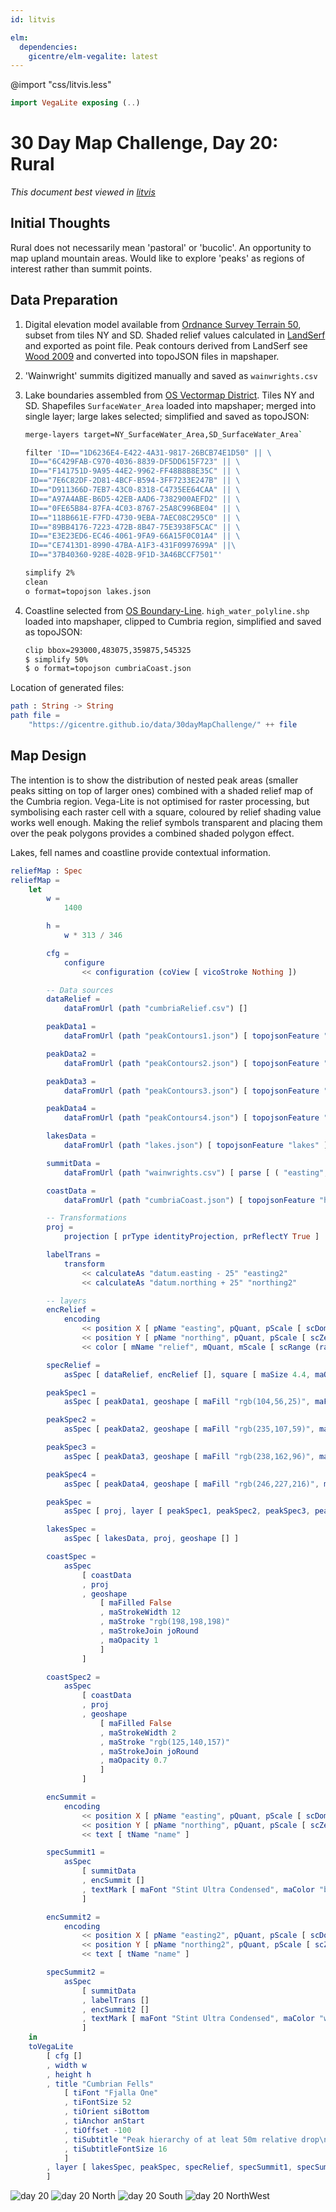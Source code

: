```yaml
---
id: litvis

elm:
  dependencies:
    gicentre/elm-vegalite: latest
---
```


@import "css/litvis.less"

```elm {l=hidden}
import VegaLite exposing (..)
```

# 30 Day Map Challenge, Day 20: Rural

_This document best viewed in [litvis](https://github.com/gicentre/litvis)_

## Initial Thoughts

Rural does not necessarily mean 'pastoral' or 'bucolic'. An opportunity to map upland mountain areas. Would like to explore 'peaks' as regions of interest rather than summit points.

## Data Preparation

1. Digital elevation model available from [Ordnance Survey Terrain 50](https://www.ordnancesurvey.co.uk/opendatadownload/products.html#TERR50), subset from tiles NY and SD. Shaded relief values calculated in [LandSerf](http://www.landserf.org) and exported as point file. Peak contours derived from LandSerf see [Wood 2009](https://staff.city.ac.uk/~jwo/papers/wood_identification_2009.pdf) and converted into topoJSON files in mapshaper.

2. 'Wainwright' summits digitized manually and saved as `wainwrights.csv`

3. Lake boundaries assembled from [OS Vectormap District](https://www.ordnancesurvey.co.uk/opendatadownload/products.html#VMDVEC). Tiles NY and SD. Shapefiles `SurfaceWater_Area` loaded into mapshaper; merged into single layer; large lakes selected; simplified and saved as topoJSON:

   ```sh
   merge-layers target=NY_SurfaceWater_Area,SD_SurfaceWater_Area`

   filter 'ID=="1D6236E4-E422-4A31-9817-26BCB74E1D50" || \
    ID=="6C429FAB-C970-4036-8839-DF5DD615F723" || \
    ID=="F141751D-9A95-44E2-9962-FF48B8B8E35C" || \
    ID=="7E6C82DF-2D81-4BCF-B594-3FF7233E247B" || \
    ID=="D911366D-7EB7-43C0-8318-C4735EE64CAA" || \
    ID=="A97A4ABE-B6D5-42EB-AAD6-7382900AEFD2" || \
    ID=="0FE65B84-87FA-4C03-8767-25A8C996BE04" || \
    ID=="118B661E-F7FD-4730-9EBA-7AEC08C295C0" || \
    ID=="89BB4176-7223-472B-8B47-75E3938F5CAC" || \
    ID=="E3E23ED6-EC46-4061-9FA9-66A15F0C01A4" || \
    ID=="CE7413D1-8990-47BA-A1F3-431F0997699A" ||\
    ID=="37B40360-928E-402B-9F1D-3A46BCCF7501"'

   simplify 2%
   clean
   o format=topojson lakes.json
   ```

4. Coastline selected from [OS Boundary-Line](https://www.ordnancesurvey.co.uk/opendatadownload/products.html#BDLINE). `high_water_polyline.shp` loaded into mapshaper, clipped to Cumbria region, simplified and saved as topoJSON:

   ```sh
   clip bbox=293000,483075,359875,545325
   $ simplify 50%
   $ o format=topojson cumbriaCoast.json
   ```

Location of generated files:

```elm {l}
path : String -> String
path file =
    "https://gicentre.github.io/data/30dayMapChallenge/" ++ file
```

## Map Design

The intention is to show the distribution of nested peak areas (smaller peaks sitting on top of larger ones) combined with a shaded relief map of the Cumbria region. Vega-Lite is not optimised for raster processing, but symbolising each raster cell with a square, coloured by relief shading value works well enough. Making the relief symbols transparent and placing them over the peak polygons provides a combined shaded polygon effect.

Lakes, fell names and coastline provide contextual information.

```elm {l v interactive}
reliefMap : Spec
reliefMap =
    let
        w =
            1400

        h =
            w * 313 / 346

        cfg =
            configure
                << configuration (coView [ vicoStroke Nothing ])

        -- Data sources
        dataRelief =
            dataFromUrl (path "cumbriaRelief.csv") []

        peakData1 =
            dataFromUrl (path "peakContours1.json") [ topojsonFeature "peakContours" ]

        peakData2 =
            dataFromUrl (path "peakContours2.json") [ topojsonFeature "peakContours" ]

        peakData3 =
            dataFromUrl (path "peakContours3.json") [ topojsonFeature "peakContours" ]

        peakData4 =
            dataFromUrl (path "peakContours4.json") [ topojsonFeature "peakContours" ]

        lakesData =
            dataFromUrl (path "lakes.json") [ topojsonFeature "lakes" ]

        summitData =
            dataFromUrl (path "wainwrights.csv") [ parse [ ( "easting", foNum ), ( "northing", foNum ) ] ]

        coastData =
            dataFromUrl (path "cumbriaCoast.json") [ topojsonFeature "high_water_polyline" ]

        -- Transformations
        proj =
            projection [ prType identityProjection, prReflectY True ]

        labelTrans =
            transform
                << calculateAs "datum.easting - 25" "easting2"
                << calculateAs "datum.northing + 25" "northing2"

        -- layers
        encRelief =
            encoding
                << position X [ pName "easting", pQuant, pScale [ scDomain (doNums [ 292800, 361000 ]), scZero False, scNice niFalse ], pAxis [] ]
                << position Y [ pName "northing", pQuant, pScale [ scZero False, scNice niFalse ], pAxis [] ]
                << color [ mName "relief", mQuant, mScale [ scRange (raStrs [ "black", "white" ]) ], mLegend [] ]

        specRelief =
            asSpec [ dataRelief, encRelief [], square [ maSize 4.4, maOpacity 0.6 ] ]

        peakSpec1 =
            asSpec [ peakData1, geoshape [ maFill "rgb(104,56,25)", maFillOpacity 1, maStroke "black" ] ]

        peakSpec2 =
            asSpec [ peakData2, geoshape [ maFill "rgb(235,107,59)", maFillOpacity 1, maStroke "black" ] ]

        peakSpec3 =
            asSpec [ peakData3, geoshape [ maFill "rgb(238,162,96)", maFillOpacity 1, maStroke "black" ] ]

        peakSpec4 =
            asSpec [ peakData4, geoshape [ maFill "rgb(246,227,216)", maFillOpacity 1, maStroke "black" ] ]

        peakSpec =
            asSpec [ proj, layer [ peakSpec1, peakSpec2, peakSpec3, peakSpec4 ] ]

        lakesSpec =
            asSpec [ lakesData, proj, geoshape [] ]

        coastSpec =
            asSpec
                [ coastData
                , proj
                , geoshape
                    [ maFilled False
                    , maStrokeWidth 12
                    , maStroke "rgb(198,198,198)"
                    , maStrokeJoin joRound
                    , maOpacity 1
                    ]
                ]

        coastSpec2 =
            asSpec
                [ coastData
                , proj
                , geoshape
                    [ maFilled False
                    , maStrokeWidth 2
                    , maStroke "rgb(125,140,157)"
                    , maStrokeJoin joRound
                    , maOpacity 0.7
                    ]
                ]

        encSummit =
            encoding
                << position X [ pName "easting", pQuant, pScale [ scDomain (doNums [ 292800, 361000 ]), scZero False, scNice niFalse ], pAxis [] ]
                << position Y [ pName "northing", pQuant, pScale [ scZero False, scNice niFalse ], pAxis [] ]
                << text [ tName "name" ]

        specSummit1 =
            asSpec
                [ summitData
                , encSummit []
                , textMark [ maFont "Stint Ultra Condensed", maColor "black", maOpacity 0.7, maFontSize 8 ]
                ]

        encSummit2 =
            encoding
                << position X [ pName "easting2", pQuant, pScale [ scDomain (doNums [ 292800, 361000 ]), scZero False, scNice niFalse ], pAxis [] ]
                << position Y [ pName "northing2", pQuant, pScale [ scZero False, scNice niFalse ], pAxis [] ]
                << text [ tName "name" ]

        specSummit2 =
            asSpec
                [ summitData
                , labelTrans []
                , encSummit2 []
                , textMark [ maFont "Stint Ultra Condensed", maColor "white", maOpacity 0.9, maFontSize 8 ]
                ]
    in
    toVegaLite
        [ cfg []
        , width w
        , height h
        , title "Cumbrian Fells"
            [ tiFont "Fjalla One"
            , tiFontSize 52
            , tiOrient siBottom
            , tiAnchor anStart
            , tiOffset -100
            , tiSubtitle "Peak hierarchy of at leat 50m relative drop\nAll 'Wainwright' summits named."
            , tiSubtitleFontSize 16
            ]
        , layer [ lakesSpec, peakSpec, specRelief, specSummit1, specSummit2, coastSpec, coastSpec2 ]
        ]
```

![day 20](images/day20.jpg)
![day 20 North](images/day20North.jpg)
![day 20 South](images/day20South.jpg)
![day 20 NorthWest](images/day20NorthWest.jpg)
